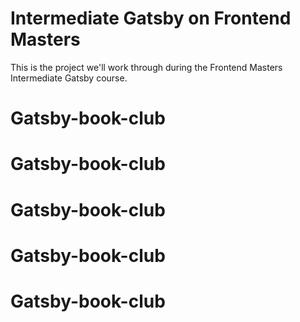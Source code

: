 # Intermediate Gatsby on Frontend Masters

This is the project we'll work through during the Frontend Masters Intermediate Gatsby course.
# Gatsby-book-club
# Gatsby-book-club
# Gatsby-book-club
# Gatsby-book-club
# Gatsby-book-club
